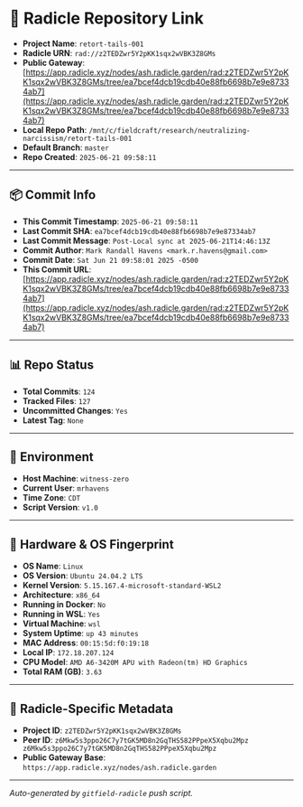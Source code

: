 # 🔗 Radicle Repository Link

- **Project Name**: `retort-tails-001`
- **Radicle URN**: `rad://z2TEDZwr5Y2pKK1sqx2wVBK3Z8GMs`
- **Public Gateway**: [https://app.radicle.xyz/nodes/ash.radicle.garden/rad:z2TEDZwr5Y2pKK1sqx2wVBK3Z8GMs/tree/ea7bcef4dcb19cdb40e88fb6698b7e9e87334ab7](https://app.radicle.xyz/nodes/ash.radicle.garden/rad:z2TEDZwr5Y2pKK1sqx2wVBK3Z8GMs/tree/ea7bcef4dcb19cdb40e88fb6698b7e9e87334ab7)
- **Local Repo Path**: `/mnt/c/fieldcraft/research/neutralizing-narcissism/retort-tails-001`
- **Default Branch**: `master`
- **Repo Created**: `2025-06-21 09:58:11`

---

## 📦 Commit Info

- **This Commit Timestamp**: `2025-06-21 09:58:11`
- **Last Commit SHA**: `ea7bcef4dcb19cdb40e88fb6698b7e9e87334ab7`
- **Last Commit Message**: `Post-Local sync at 2025-06-21T14:46:13Z`
- **Commit Author**: `Mark Randall Havens <mark.r.havens@gmail.com>`
- **Commit Date**: `Sat Jun 21 09:58:01 2025 -0500`
- **This Commit URL**: [https://app.radicle.xyz/nodes/ash.radicle.garden/rad:z2TEDZwr5Y2pKK1sqx2wVBK3Z8GMs/tree/ea7bcef4dcb19cdb40e88fb6698b7e9e87334ab7](https://app.radicle.xyz/nodes/ash.radicle.garden/rad:z2TEDZwr5Y2pKK1sqx2wVBK3Z8GMs/tree/ea7bcef4dcb19cdb40e88fb6698b7e9e87334ab7)

---

## 📊 Repo Status

- **Total Commits**: `124`
- **Tracked Files**: `127`
- **Uncommitted Changes**: `Yes`
- **Latest Tag**: `None`

---

## 🧭 Environment

- **Host Machine**: `witness-zero`
- **Current User**: `mrhavens`
- **Time Zone**: `CDT`
- **Script Version**: `v1.0`

---

## 🧬 Hardware & OS Fingerprint

- **OS Name**: `Linux`
- **OS Version**: `Ubuntu 24.04.2 LTS`
- **Kernel Version**: `5.15.167.4-microsoft-standard-WSL2`
- **Architecture**: `x86_64`
- **Running in Docker**: `No`
- **Running in WSL**: `Yes`
- **Virtual Machine**: `wsl`
- **System Uptime**: `up 43 minutes`
- **MAC Address**: `00:15:5d:f0:19:18`
- **Local IP**: `172.18.207.124`
- **CPU Model**: `AMD A6-3420M APU with Radeon(tm) HD Graphics`
- **Total RAM (GB)**: `3.63`

---

## 🌱 Radicle-Specific Metadata

- **Project ID**: `z2TEDZwr5Y2pKK1sqx2wVBK3Z8GMs`
- **Peer ID**: `z6Mkw5s3ppo26C7y7tGK5MD8n2GqTHS582PPpeX5Xqbu2Mpz
z6Mkw5s3ppo26C7y7tGK5MD8n2GqTHS582PPpeX5Xqbu2Mpz`
- **Public Gateway Base**: `https://app.radicle.xyz/nodes/ash.radicle.garden`

---

_Auto-generated by `gitfield-radicle` push script._
